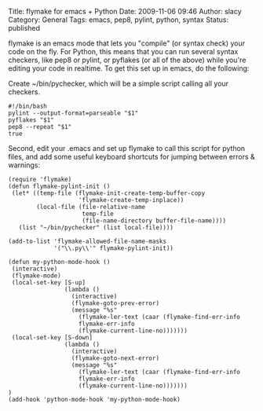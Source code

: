 Title: flymake for emacs + Python 
Date: 2009-11-06 09:46
Author: slacy
Category: General
Tags: emacs, pep8, pylint, python, syntax
Status: published

flymake is an emacs mode that lets you "compile" (or syntax check) your
code on the fly. For Python, this means that you can run several syntax
checkers, like pep8 or pylint, or pyflakes (or all of the above) while
you're editing your code in realtime. To get this set up in emacs, do
the following:

Create \~/bin/pychecker, which will be a simple script calling all your
checkers.

    #!/bin/bash
    pylint --output-format=parseable "$1"
    pyflakes "$1"
    pep8 --repeat "$1"
    true

Second, edit your .emacs and set up flymake to call this script for
python files, and add some useful keyboard shortcuts for jumping between
errors & warnings:

    (require 'flymake)
    (defun flymake-pylint-init ()
     (let* ((temp-file (flymake-init-create-temp-buffer-copy
                        'flymake-create-temp-inplace))
            (local-file (file-relative-name
                         temp-file
                         (file-name-directory buffer-file-name))))
       (list "~/bin/pychecker" (list local-file))))

    (add-to-list 'flymake-allowed-file-name-masks
                 '("\\.py\\'" flymake-pylint-init))

    (defun my-python-mode-hook ()
     (interactive)
     (flymake-mode)
     (local-set-key [S-up]
                    (lambda ()
                      (interactive)
                      (flymake-goto-prev-error)
                      (message "%s"
                        (flymake-ler-text (caar (flymake-find-err-info
                        flymake-err-info
                        (flymake-current-line-no)))))))
     (local-set-key [S-down]
                    (lambda ()
                      (interactive)
                      (flymake-goto-next-error)
                      (message "%s"
                        (flymake-ler-text (caar (flymake-find-err-info
                        flymake-err-info
                        (flymake-current-line-no)))))))
    )
    (add-hook 'python-mode-hook 'my-python-mode-hook)
